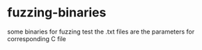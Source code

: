 # fuzzing-binaries
some binaries for fuzzing test
the .txt files are the parameters for corresponding C file
